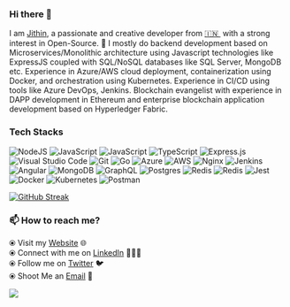 ### Hi there 👋

I am [Jithin](https://jithinzachariah.in/), a passionate and creative developer from [🇮🇳 ](https://en.wikipedia.org/wiki/India)&nbsp;with a strong interest in Open-Source. 🎯 I mostly do backend development based on Microservices/Monolithic architecture using Javascript technologies like ExpressJS coupled with SQL/NoSQL databases like SQL Server, MongoDB etc. Experience in Azure/AWS cloud deployment, containerization using Docker, and orchestration using Kubernetes. Experience in CI/CD using tools like Azure DevOps, Jenkins.
Blockchain evangelist with experience in DAPP development in Ethereum and enterprise blockchain application development based on Hyperledger Fabric.

### Tech Stacks 
  <img alt="NodeJS" src="https://img.shields.io/badge/node.js-%2343853D.svg?style=for-the-badge&logo=node-dot-js&logoColor=white"/>  <img alt="JavaScript" src="https://img.shields.io/badge/javascript-%23323330.svg?style=for-the-badge&logo=javascript&logoColor=%23F7DF1E"/>
  <img alt="JavaScript" src="https://img.shields.io/badge/javascript-%23323330.svg?style=for-the-badge&logo=javascript&logoColor=%23F7DF1E"/>
  <img alt="TypeScript" src="https://img.shields.io/badge/typescript-%23007ACC.svg?style=for-the-badge&logo=typescript&logoColor=white"/>
  <img alt="Express.js" src="https://img.shields.io/badge/express.js-%23404d59.svg?style=for-the-badge&logo=express&logoColor=%2361DAFB"/>
  <img alt="Visual Studio Code" src="https://img.shields.io/badge/VisualStudioCode-0078d7.svg?style=for-the-badge&logo=visual-studio-code&logoColor=white"/>
  <img alt="Git" src="https://img.shields.io/badge/git-%23F05033.svg?style=for-the-badge&logo=git&logoColor=white"/>
  <img alt="Go" src="https://img.shields.io/badge/go-%2300ADD8.svg?style=for-the-badge&logo=go&logoColor=white"/>
  <img alt="Azure" src="https://img.shields.io/badge/azure-%230072C6.svg?style=for-the-badge&logo=azure-devops&logoColor=white"/>
  <img alt="AWS" src="https://img.shields.io/badge/AWS-%23FF9900.svg?style=for-the-badge&logo=amazon-aws&logoColor=white"/> 
  <img alt="Nginx" src="https://img.shields.io/badge/nginx-%23009639.svg?style=for-the-badge&logo=nginx&logoColor=white"/>
  <img alt="Jenkins" src="https://img.shields.io/badge/jenkins-%232C5263.svg?style=for-the-badge&logo=jenkins&logoColor=white"/>
  <img alt="Angular" src="https://img.shields.io/badge/angular-%23DD0031.svg?style=for-the-badge&logo=angular&logoColor=white"/>
  <img alt="MongoDB" src ="https://img.shields.io/badge/MongoDB-%234ea94b.svg?style=for-the-badge&logo=mongodb&logoColor=white"/>
  <img alt="GraphQL" src="https://img.shields.io/badge/-GraphQL-E10098?style=for-the-badge&logo=graphql"/>
  <img alt="Postgres" src ="https://img.shields.io/badge/postgres-%23316192.svg?style=for-the-badge&logo=postgresql&logoColor=white"/>
  <img alt="Redis" src="https://img.shields.io/badge/redis-%23DD0031.svg?style=for-the-badge&logo=redis&logoColor=white"/>
  <img alt="Redis" src="https://img.shields.io/badge/redis-%23DD0031.svg?style=for-the-badge&logo=redis&logoColor=white"/>
  <img alt="Jest" src="https://img.shields.io/badge/-jest-%23C21325?style=for-the-badge&logo=jest&logoColor=white"/>
  <img alt="Docker" src="https://img.shields.io/badge/docker-%230db7ed.svg?style=for-the-badge&logo=docker&logoColor=white"/>
  <img alt="Kubernetes" src="https://img.shields.io/badge/kubernetes-%23326ce5.svg?style=for-the-badge&logo=kubernetes&logoColor=white"/>
  <img alt="Postman" src="https://img.shields.io/badge/Postman-FF6C37?style=for-the-badge&logo=postman&logoColor=red" />
 

[![GitHub Streak](http://github-readme-streak-stats.herokuapp.com?user=jithin-zachariah&theme=dracula&hide_border=true)](https://git.io/streak-stats)
### 📫 How to reach me? 

  ⦿ Visit my [Website](https://jithinzachariah.in/) 🌐 <br>
  ⦿ Connect with me on [LinkedIn](https://www.linkedin.com/in/jithinzachariah/) 👨🏻‍💻 <br>
  ⦿ Follow me on [Twitter](https://twitter.com/Jithin_Zac) 🐦 <br>
  ⦿ Shoot Me an [Email](mailto:jithin.zachariah96@gmail.com) 💌 <br>
  
  
  ![](https://komarev.com/ghpvc/?username=jithin-zachariah)


